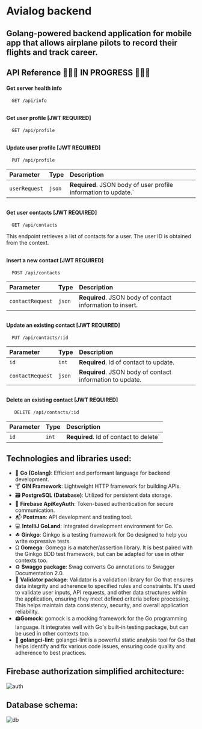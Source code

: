 # Avialog backend

## Golang-powered backend application for mobile app that allows airplane pilots to record their flights and track career.

## API Reference 🚧🚧🚧 **IN PROGRESS** 🚧🚧🚧

#### Get server health info

```http
  GET /api/info
```
##

#### Get user profile [**JWT REQUIRED**]

```http
  GET /api/profile
```
##

#### Update user profile [**JWT REQUIRED**]

```http
  PUT /api/profile
```

| Parameter | Type     | Description                       |
| :-------- | :------- | :-------------------------------- |
| `userRequest`| `json` | **Required**. JSON body of user profile information to update.`


##

#### Get user contacts [**JWT REQUIRED**]

```http
  GET /api/contacts
```

This endpoint retrieves a list of contacts for a user. The user ID is obtained from the context.
##

#### Insert a new contact [**JWT REQUIRED**]

```http
  POST /api/contacts
```

| Parameter | Type     | Description                       |
| :-------- | :------- | :-------------------------------- |
| `contactRequest`| `json` | **Required**. JSON body of contact information to insert.

##

#### Update an existing contact [**JWT REQUIRED**]

```http
  PUT /api/contacts/:id
```

| Parameter | Type     | Description                       |
| :-------- | :------- | :-------------------------------- |
| `id` | `int` | **Required**. Id of contact to update.
| `contactRequest`| `json` | **Required**. JSON body of contact information to update.

##

#### Delete an existing contact [**JWT REQUIRED**]

```http
   DELETE /api/contacts/:id
```

| Parameter | Type     | Description                       |
| :-------- | :------- | :-------------------------------- |
| `id`| `int` | **Required**.  Id of contact to delete`




## Technologies and libraries used:

- 🐹 **Go (Golang)**: Efficient and performant language for backend development.
- 🍸 **GIN Framework**: Lightweight HTTP framework for building APIs.
- 🗃️ **PostgreSQL (Database)**: Utilized for persistent data storage.
- 🔐 **Firebase ApiKeyAuth**: Token-based authentication for secure communication.
- 📬 **Postman**: API development and testing tool.
- 💻 **IntelliJ GoLand**: Integrated development environment for Go.
-  ☘ **Ginkgo**: Ginkgo is a testing framework for Go designed to help you write expressive tests.
- Ω   **Gomega**: Gomega is a matcher/assertion library. It is best paired with the Ginkgo BDD test framework, but can be adapted for use in other contexts too.
- ♻  **Swaggo package**: Swag converts Go annotations to Swagger Documentation 2.0.  
- 🔑 **Validator package**: Validator is a validation library for Go that ensures data integrity and adherence to specified rules and constraints. It's used to validate user inputs, API requests, and other data structures within the application, ensuring they meet defined criteria before processing. This helps maintain data consistency, security, and overall application reliability.
-  🖨**Gomock**: gomock is a mocking framework for the Go programming language. It integrates well with Go's built-in testing package, but can be used in other contexts too.
- 🎫 **golangci-lint**:  golangci-lint is a powerful static analysis tool for Go that helps identify and fix various code issues, ensuring code quality and adherence to best practices.

## Firebase authorization simplified architecture:
![auth](https://github.com/avialog/backend/assets/7630626/e522040a-cecb-4f65-8c2e-346214e2a561)


## Database schema:

![db](https://github.com/avialog/backend/assets/7630626/9919821f-b24c-4215-b7f4-719b0ca96ace)


